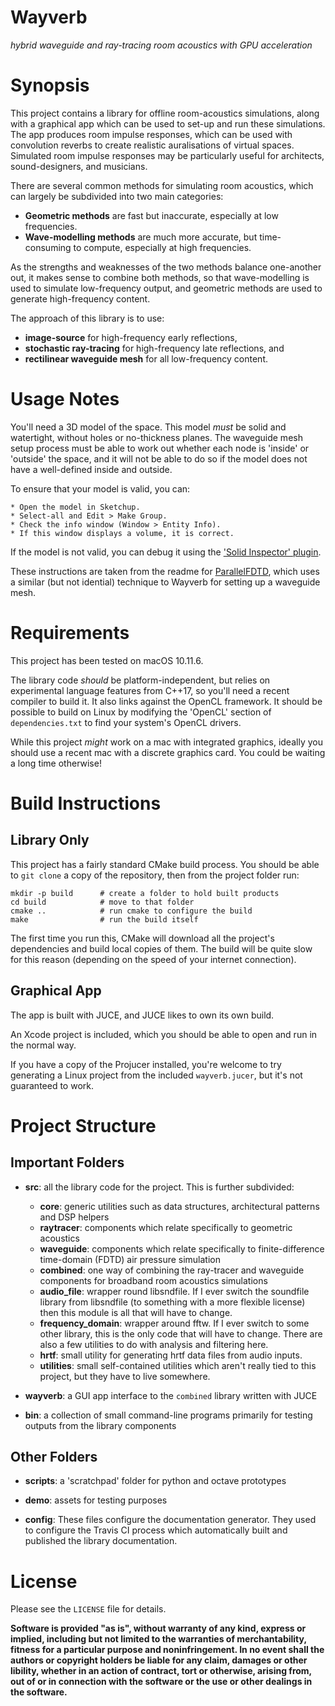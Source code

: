 Wayverb
=======

*hybrid waveguide and ray-tracing room acoustics with GPU acceleration*

Synopsis
========

This project contains a library for offline room-acoustics simulations, along
with a graphical app which can be used to set-up and run these simulations.
The app produces room impulse responses, which can be used with convolution
reverbs to create realistic auralisations of virtual spaces.
Simulated room impulse responses may be particularly useful for architects,
sound-designers, and musicians.

There are several common methods for simulating room acoustics, which can
largely be subdivided into two main categories:

* **Geometric methods** are fast but inaccurate, especially at low frequencies.
* **Wave-modelling methods** are much more accurate, but time-consuming to
  compute, especially at high frequencies.

As the strengths and weaknesses of the two methods balance one-another out, it
makes sense to combine both methods, so that wave-modelling is used to simulate
low-frequency output, and geometric methods are used to generate high-frequency
content.

The approach of this library is to use:

* **image-source** for high-frequency early reflections,
* **stochastic ray-tracing** for high-frequency late reflections, and
* **rectilinear waveguide mesh** for all low-frequency content.

Usage Notes
===========

You'll need a 3D model of the space.
This model *must* be solid and watertight, without holes or no-thickness planes.
The waveguide mesh setup process must be able to work out whether each node is
'inside' or 'outside' the space, and it will not be able to do so if the
model does not have a well-defined inside and outside.

To ensure that your model is valid, you can:

    * Open the model in Sketchup.
    * Select-all and Edit > Make Group.
    * Check the info window (Window > Entity Info).
    * If this window displays a volume, it is correct.

If the model is not valid, you can debug it using the
['Solid Inspector' plugin](https://extensions.sketchup.com/en/content/solid-inspector).

These instructions are taken from the readme for [ParallelFDTD](https://github.com/juuli/ParallelFDTD),
which uses a similar (but not idential) technique to Wayverb for setting up
a waveguide mesh.

Requirements
============

This project has been tested on macOS 10.11.6.

The library code *should* be platform-independent, but relies on experimental
language features from C++17, so you'll need a recent compiler to build it.
It also links against the OpenCL framework.
It should be possible to build on Linux by modifying the 'OpenCL' section of
`dependencies.txt` to find your system's OpenCL drivers.

While this project *might* work on a mac with integrated graphics, ideally you
should use a recent mac with a discrete graphics card.
You could be waiting a long time otherwise!

Build Instructions
==================

Library Only
------------

This project has a fairly standard CMake build process.
You should be able to `git clone` a copy of the repository, then from the
project folder run:

    mkdir -p build      # create a folder to hold built products
    cd build            # move to that folder
    cmake ..            # run cmake to configure the build
    make                # run the build itself

The first time you run this, CMake will download all the project's dependencies
and build local copies of them.
The build will be quite slow for this reason (depending on the speed of your
internet connection).

Graphical App
-------------

The app is built with JUCE, and JUCE likes to own its own build.

An Xcode project is included, which you should be able to open and run in the
normal way.

If you have a copy of the Projucer installed, you're welcome to try generating
a Linux project from the included `wayverb.jucer`, but it's not guaranteed to
work.

Project Structure
=================

Important Folders
-----------------

* **src**: all the library code for the project. This is further subdivided:
    * **core**: generic utilities such as data structures, architectural
      patterns and DSP helpers
    * **raytracer**: components which relate specifically to geometric acoustics
    * **waveguide**: components which relate specifically to finite-difference
      time-domain (FDTD) air pressure simulation
    * **combined**: one way of combining the ray-tracer and waveguide components
      for broadband room acoustics simulations
    * **audio_file**: wrapper round libsndfile. If I ever switch the soundfile
      library from libsndfile (to something with a more flexible license) then
      this module is all that will have to change.
    * **frequency_domain**: wrapper around fftw. If I ever switch to some other
      library, this is the only code that will have to change. There are also
      a few utilities to do with analysis and filtering here.
    * **hrtf**: small utility for generating hrtf data files from audio inputs.
    * **utilities**: small self-contained utilities which aren't really tied to
      this project, but they have to live somewhere.

* **wayverb**: a GUI app interface to the `combined` library written with JUCE

* **bin**: a collection of small command-line programs primarily for testing
  outputs from the library components

Other Folders
-------------

* **scripts**: a 'scratchpad' folder for python and octave prototypes

* **demo**: assets for testing purposes

* **config**: These files configure the documentation generator. They used to
  configure the Travis CI process which automatically built and published the
  library documentation.

License
=======

Please see the `LICENSE` file for details.

**Software is provided "as is", without warranty of any kind, express or
implied, including but not limited to the warranties of merchantability, fitness
for a particular purpose and noninfringement.
In no event shall the authors or copyright holders be liable for any claim,
damages or other libility, whether in an action of contract, tort or otherwise,
arising from, out of or in connection with the software or the use or other
dealings in the software.**
